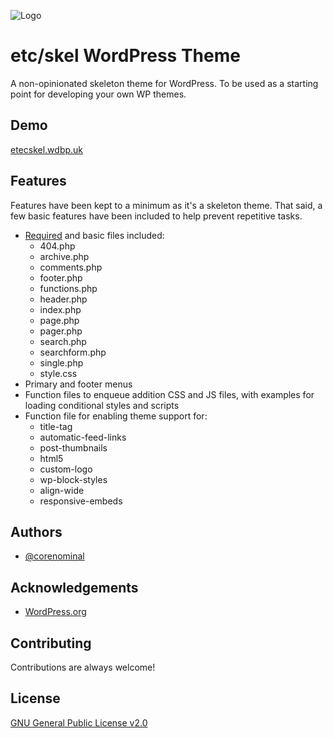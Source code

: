 
![Logo](https://etcskel.wdbp.uk/wp-content/uploads/2021/09/etcskel-logo-96x96-round-v2.resized.png)

    
# etc/skel WordPress Theme

A non-opinionated skeleton theme for WordPress. 
To be used as a starting point for developing your own WP themes.


## Demo

[etecskel.wdbp.uk](https://etecskel.wdbp.uk)

  
## Features

Features have been kept to a minimum as it's a skeleton theme. 
That said, a few basic features have been included to help prevent repetitive tasks.

- [Required](https://developer.wordpress.org/themes/release/required-theme-files/) and basic files included:
  - 404.php
  - archive.php
  - comments.php
  - footer.php
  - functions.php
  - header.php
  - index.php
  - page.php
  - pager.php
  - search.php
  - searchform.php
  - single.php
  - style.css
- Primary and footer menus
- Function files to enqueue addition CSS and JS files, with examples for loading conditional styles and scripts
- Function file for enabling theme support for:
  - title-tag
  - automatic-feed-links
  - post-thumbnails
  - html5
  - custom-logo
  - wp-block-styles
  - align-wide
  - responsive-embeds

  
## Authors

- [@corenominal](https://www.github.com/corenominal)

  
## Acknowledgements

 - [WordPress.org](https://wordpress.org)
## Contributing

Contributions are always welcome!


  
## License

[GNU General Public License v2.0](https://www.gnu.org/licenses/old-licenses/gpl-2.0.en.html)

  
